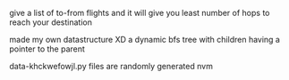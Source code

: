 give a list of to-from flights and it will give you least number of hops to reach your destination

made my own datastructure XD
a dynamic bfs tree with children having a pointer to the parent

data-khckwefowjl.py files are randomly generated nvm